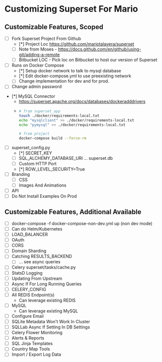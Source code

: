 # Customizing Superset For Mario

## Customizable Features, Scoped

- [ ] Fork Superset Project From Github
  - [*] Project Loc https://github.com/mariotalavera/superset
  - [ ] Note from Moses - https://docs.github.com/en/github/using-git/adding-a-remote
  - [ ] Bitbucket LOC - Pick loc on Bitbucket to host our version of Superset
- [ ] Runs on Docker Compose
  - [*] Setup docker network to talk to mysql database
  - [*] Edit docker-compose.yml to use preexisting network
  - [ ] Change implementation for dev and for prod.
- [ ] Change admin password
- [*] MySQL Connector
  - https://superset.apache.org/docs/databases/dockeradddrivers
  - ```bash
    # from superset_app
    touch ./docker/requirements-local.txt
    echo "mysqlclient" >> ./docker/requirements-local.txt 
    echo "pymysql" >> ./docker/requirements-local.txt
    
    # from project
    docker-compose build --force-rm
    ```
- [ ] superset_config.py
  - [*] SECRET_KEY
  - [ ] SQL_ALCHEMY_DATABASE_URI ... superset.db
  - [ ] Custom HTTP Port
  - [*] ROW_LEVEL_SECURITY=True
- [ ] Branding
  - [ ] CSS
  - [ ] Images And Animations
- [ ] API
- [ ] Do Not Install Examples On Prod

## Customizable Features, Additional Available
- [ ] docker-compose -f docker-compose-non-dev.yml up (non dev mode)
- [ ] Can do Helm/Kubernetes
- [ ] LOAD_BALANCER
- [ ] OAuth
- [ ] CORS
- [ ] Domain Sharding
- [ ] Catching RESULTS_BACKEND
  - [ ] ... see async queries
- [ ] Celery superset/tasks/cache.py
- [ ] StatsD Logging
- [ ] Updating From Upstream
- [ ] Async If For Long Running Queries
- [ ] CELERY_CONFIG
- [ ] All REDIS Endpoint(s)
  - Can leverage existing REDIS
- [ ] MySQL 
    - Can leverage existing MySQL
- [ ] Configure Email
- [ ] SQLite Metadata Won't Work In Cluster
- [ ] SQLLab Async If Setting In DB Settings
- [ ] Celery Flower Monitoring
- [ ] Alerts & Reports
- [ ] SQL Jinja Templates
- [ ] Country Map Tools
- [ ] Import / Export Log Data